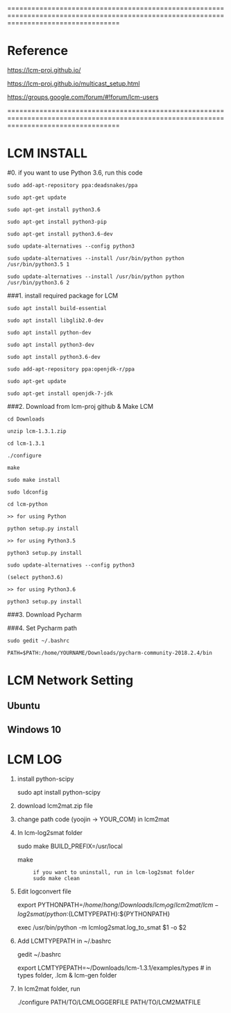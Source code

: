 ========================================================================================================================================
# Reference

https://lcm-proj.github.io/

https://lcm-proj.github.io/multicast_setup.html

https://groups.google.com/forum/#!forum/lcm-users

========================================================================================================================================

# LCM INSTALL

#0. if you want to use Python 3.6, run this code
	
	sudo add-apt-repository ppa:deadsnakes/ppa
	
	sudo apt-get update
	
	sudo apt-get install python3.6
	
	sudo apt-get install python3-pip
	
	sudo apt-get install python3.6-dev
	
	sudo update-alternatives --config python3
	
	sudo update-alternatives --install /usr/bin/python python /usr/bin/python3.5 1
	
	sudo update-alternatives --install /usr/bin/python python /usr/bin/python3.6 2

###1. install required package for LCM

	sudo apt install build-essential
	
	sudo apt install libglib2.0-dev
	
	sudo apt install python-dev
	
	sudo apt install python3-dev
 	
	sudo apt install python3.6-dev
	
	sudo add-apt-repository ppa:openjdk-r/ppa
	
	sudo apt-get update
	
	sudo apt-get install openjdk-7-jdk
  
  
###2. Download from lcm-proj github & Make LCM
	
	cd Downloads
	
	unzip lcm-1.3.1.zip
  	
	cd lcm-1.3.1
  	
	./configure
  	
	make
  	
	sudo make install
  	
	sudo ldconfig
  	
	cd lcm-python
  	
	>> for using Python
	
	python setup.py install
  	
	>> for using Python3.5
	
	python3 setup.py install
  	
	sudo update-alternatives --config python3
    	
	(select python3.6)
  	
	>> for using Python3.6
	
	python3 setup.py install 
  
###3. Download Pycharm

###4. Set Pycharm path
  	
	sudo gedit ~/.bashrc
	
	PATH=$PATH:/home/YOURNAME/Downloads/pycharm-community-2018.2.4/bin


# LCM Network Setting
## Ubuntu
## Windows 10


# LCM LOG

1. install python-scipy
	
	sudo apt install python-scipy

2. download lcm2mat.zip file

3. change path code (yoojin -> YOUR_COM) in lcm2mat

4. In lcm-log2smat folder
  	
	sudo make BUILD_PREFIX=/usr/local
  	
	make
  
    		if you want to uninstall, run in lcm-log2smat folder
    		sudo make clean
    
5. Edit logconvert file
  	
	export PYTHONPATH=$/home/hong/Downloads/lcm_log/lcm2mat/lcm-log2smat/python:${LCMTYPEPATH}:${PYTHONPATH}
  	
	exec /usr/bin/python -m lcmlog2smat.log_to_smat $1 -o $2
  
6. Add LCMTYPEPATH in ~/.bashrc
  	
	gedit ~/.bashrc
     	
	export LCMTYPEPATH=~/Downloads/lcm-1.3.1/examples/types  # in types folder, .lcm & lcm-gen folder
  
7. In lcm2mat folder, run 
  	
	./configure PATH/TO/LCMLOGGERFILE PATH/TO/LCM2MATFILE

